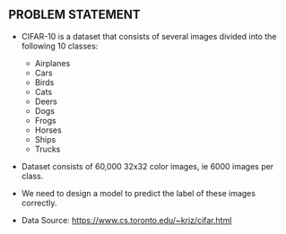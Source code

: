 ## PROBLEM STATEMENT 
- CIFAR-10 is a dataset that consists of several images divided into the following 10 classes:
    - Airplanes
    - Cars
    - Birds
    - Cats
    - Deers
    - Dogs
    - Frogs
    - Horses
    - Ships
    - Trucks
    
- Dataset consists of 60,000 32x32 color images, ie 6000 images per class. 
- We need to design a model to predict the label of these images correctly. 
- Data Source: https://www.cs.toronto.edu/~kriz/cifar.html
